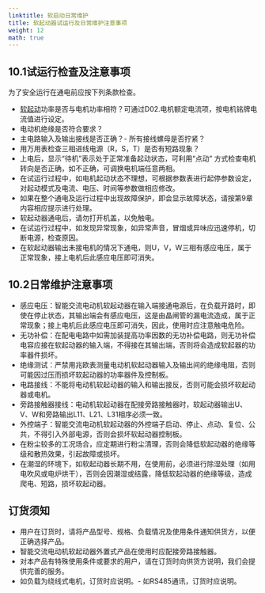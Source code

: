 ```yaml
---
linktitle: 软启动日常维护
title: 软起动器试运行及日常维护注意事项
weight: 12
math: true
---
```

## 10.1试运行检查及注意事项
为了安全运行在通电前应按下列条款检查。   
- [软起动](/products/online-soft-starter/)功率是否与电机功率相符？可通过D02.电机额定电流项，按电机铭牌电流值进行设定。
- 电动机绝缘是否符合要求？
- 主电路输入及输出接线是否正确？- 所有接线螺母是否拧紧？
- 用万用表检查三相进线电源（R，S，T）是否有短路现象？
- 上电后，显示“待机”表示处于正常准备起动状态，可利用“点动” 方式检查电机转向是否正确，如不正确，可调换电机端任意两相。
- 在试运行过程中，如电机起动状态不理想，可根据参数表进行起停参数设定，对起动模式及电流、电压、时间等参数做相应修改。
- 如果在整个通电及运行过程中出现故障保护，即会显示故障状态，请按第9章内容相应提示进行处理。
- 软起动器通电后，请勿打开机盖，以免触电。
- 在试运行过程中，如发现异常现象，如异常声音，冒烟或异味应迅速停机，切断电源，检查原因。
- 在软起动器输出未接电机的情况下通电，则U，V，W三相有感应电压，属于正常现象，接上电机后此感应电压即可消失。 
## 10.2日常维护注意事项
- 感应电压：智能交流电动机软起动器在输入端接通电源后，在负载开路时，即使在停止状态，其输出端会有感应电压，这是由晶闸管的漏电流造成，属于正常现象；接上电机后此感应电压即可消失，因此，使用时应注意触电危险。
- 无功补偿：在配电电路中如需加装提高功率因数的无功补偿电路，则无功补偿电容应接在软起动器的输入端，不得接在其输出端，否则将会造成软起器的功率器件损坏。
- 绝缘测试：严禁用兆欧表测量电动机软起动器输入及输出间的绝缘电阻，否则可能因过压而损坏软起动器的功率器件及控制板。
- 电路接线：不能将电动机软起动器的输入和输出接反，否则可能会损坏软起动器或电机。
- 旁路接触器接线：电动机软起动器在配接旁路接触器时，软起动器输出U、V、W和旁路输出L11、L21、L31相序必须一致。
- 外控端子：智能交流电动机软起动器的外控端子启动、停止、点动、复位、公共，不得引入外部电源，否则会损坏软起动器控制板。
- 在粉尘较多的工况场合，应定期进行粉尘清理，否则会降低软起动器的绝缘等级和散热效果，引起故障或损坏。
- 在潮湿的环境下，如软起动器长期不用，在使用前，必须进行除湿处理（如用电吹风或电炉烘干），否则会因潮湿或结露，降低软起动器的绝缘等级，造成爬电、短路，损坏软起动器。

## 订货须知
- 用户在订货时，请将产品型号、规格、负载情况及使用条件通知供货方，以便正确选择产品。
- 智能交流电动机软起动器外置式产品在使用时应配接旁路接触器。
- 对本产品有特殊使用条件或要求的用户，请在订货时向供货方说明，我们会提供完善的服务。
- 如负载为绕线式电机，订货时应说明。- 如RS485通讯，订货时应说明。

